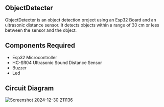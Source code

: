 ## ObjectDetecter
ObjectDetecter is an object detection project using an Esp32 Board and an ultrasonic distance sensor. It detects objects within a range of 30 cm or less between the sensor and the object.

## Components Required
- Esp32 Microcontroller
- HC-SR04 Ultrasonic Sound Distance Sensor
- Buzzer
- Led

## Circuit Diagram
![Screenshot 2024-12-30 211136](https://github.com/user-attachments/assets/d81cb903-b3f9-4c1c-af4f-4d5e59cbd79c)
